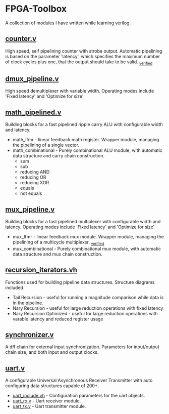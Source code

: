 # FPGA-Toolbox
A collection of modules I have written while learning verilog.

## [counter.v](counter.v)
High speed, self pipelining counter with strobe output. Automatic pipelining is based on the parameter 'latency', which specifies the maximum number of clock cycles plus one, that the output should take to be valid. <sub>[verified](verification/counter.sby)</sub>

## [dmux_pipeline.v](dmux_pipeline.v)
High speed demultiplexer with variable width. Operating modes include 'Fixed latency' and 'Optimize for size'

## [math_pipelined.v](math_pipelined.v)
Building blocks for a fast pipelined ripple carry ALU with configurable width and latency.
* math_lfmr - linear feedback math register. Wrapper module, managing the pipelining of a single vector.
* math_combinational - Purely combinational ALU module, with automatic data structure and carry chain construction.
    * sum
    * sub
    * reducing AND
    * reducing OR
    * reducing XOR
    * equals
    * not equals

## [mux_pipeline.v](mux_pipeline.v)
Building blocks for a fast pipelined multiplexer with configurable width and latency. Operating modes include 'Fixed latency' and 'Optimize for size'
* mux_lfmr - linear feedback mux module. Wrapper module, managing the pipelining of a multicycle multiplexer. <sub>[verified](verification/mux_lfmr.sby)</sub>
* mux_combinational - Purely combinational mux module, with automatic data structure and mux chain construction.

## [recursion_iterators.vh](recursion_iterators.vh)
Functions used for building pipeline data structures. Structure diagrams included.
* Tail Recursion - useful for running a magnitude comparison while data is in the pipeline.
* Nary Recursion - useful for large reduction operations with fixed latency
* Nary Recursion Optimized - useful for large reduction operations with varable latency and reduced register usage

## [synchronizer.v](synchronizer.v)
A dff chain for external input synchronization. Parameters for input/output chain size, and both input
and output clocks.

## [uart.v](uart.v)
A configurable Universal Asynchronous Receiver Transmitter with auto configuring data structures capable of 200+.
* [uart_include.vh](uart_include.vh) - Configuration parameters for the uart objects.
* [uart_rx.v](uart_rx.v) - Uart receiver module.
* [uart_tx.v](uart_tx.v) - Uart transmitter module.
